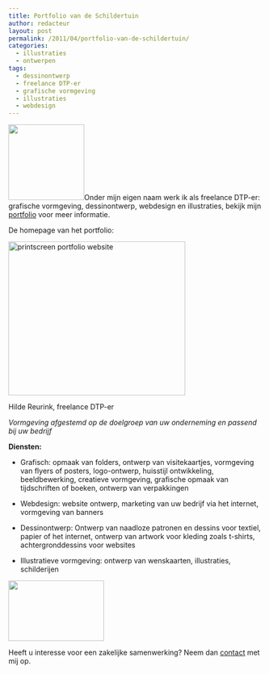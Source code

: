 ```yaml
---
title: Portfolio van de Schildertuin
author: redacteur
layout: post
permalink: /2011/04/portfolio-van-de-schildertuin/
categories:
  - illustraties
  - ontwerpen
tags:
  - dessinontwerp
  - freelance DTP-er
  - grafische vormgeving
  - illustraties
  - webdesign
---
```

[<img class="alignleft size-thumbnail wp-image-1425" src="http://www.schildertuin.nl/wordpress/wp-content/uploads/2010/12/kantoordessin-150x150.gif" alt="" width="150" height="150" />][1]Onder mijn eigen naam werk ik als freelance DTP-er: grafische vormgeving, dessinontwerp, webdesign en illustraties, bekijk mijn <a title="portfolio van Hilde Reurink, freelance DTP-er" href="http://www.hildereurink.nl/" target="_blank">portfolio</a> voor meer informatie.<!--more Lees meer over het grafische werk->-->

De homepage van het portfolio:

<div id="attachment_1427" style="width: 360px" class="wp-caption aligncenter">
  <img class="size-full wp-image-1427" title="printscreen portfolio Hilde Reurink" src="http://www.schildertuin.nl/wordpress/wp-content/uploads/2010/12/printscreenportfolio.jpg" alt="printscreen portfolio website" width="350" height="305" />
  
  <p class="wp-caption-text">
    Hilde Reurink, freelance DTP-er
  </p>
</div>

*Vormgeving afgestemd op de doelgroep van uw onderneming en passend bij uw bedrijf*

**Diensten:**

  * Grafisch: opmaak van folders, ontwerp van visitekaartjes, vormgeving van flyers of posters, logo-ontwerp, huisstijl ontwikkeling, beeldbewerking, creatieve vormgeving, grafische opmaak van tijdschriften of boeken, ontwerp van verpakkingen

  * Webdesign: website ontwerp, marketing van uw bedrijf via het internet, vormgeving van banners

  * Dessinontwerp: Ontwerp van naadloze patronen en dessins voor textiel, papier of het internet, ontwerp van artwork voor kleding zoals t-shirts, achtergronddessins voor websites

  * Illustratieve vormgeving: ontwerp van wenskaarten, illustraties, schilderijen

<img class="size-full wp-image-1426 aligncenter" src="http://www.schildertuin.nl/wordpress/wp-content/uploads/2010/12/logoportfolio.gif" alt="" width="189" height="120" />

Heeft u interesse voor een zakelijke samenwerking? Neem dan <a title="contactgegevens" href="http://www.hildereurink.nl/contactformulier.php" target="_blank">contact</a> met mij op.

 [1]: http://www.schildertuin.nl/wordpress/2011/04/portfolio-van-de-schildertuin/